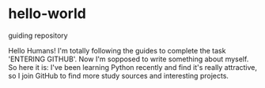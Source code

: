 # hello-world
guiding repository

Hello Humans!
I'm totally following the guides to complete the task 'ENTERING GITHUB'. Now I'm sopposed to write something about myself. So here it is:
I've been learning Python recently and find it's really attractive, so I join GitHub to find more study sources and interesting projects.

